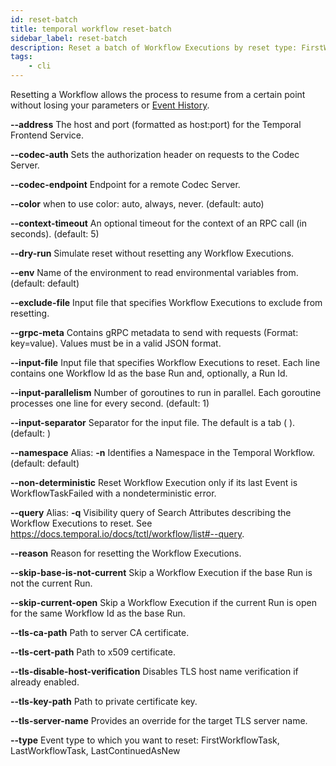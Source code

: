 ```yaml
---
id: reset-batch
title: temporal workflow reset-batch
sidebar_label: reset-batch
description: Reset a batch of Workflow Executions by reset type: FirstWorkflowTask, LastWorkflowTask, LastContinuedAsNew
tags:
	- cli
---
```



Resetting a Workflow allows the process to resume from a certain point without losing your parameters or [Event History](https://docs.temporal.io/workflows/#event-history).

**--address**
The host and port (formatted as host:port) for the Temporal Frontend Service.

**--codec-auth**
Sets the authorization header on requests to the Codec Server.

**--codec-endpoint**
Endpoint for a remote Codec Server.

**--color**
when to use color: auto, always, never. (default: auto)

**--context-timeout**
An optional timeout for the context of an RPC call (in seconds). (default: 5)

**--dry-run**
Simulate reset without resetting any Workflow Executions.

**--env**
Name of the environment to read environmental variables from. (default: default)

**--exclude-file**
Input file that specifies Workflow Executions to exclude from resetting.

**--grpc-meta**
Contains gRPC metadata to send with requests (Format: key=value). Values must be in a valid JSON format.

**--input-file**
Input file that specifies Workflow Executions to reset. Each line contains one Workflow Id as the base Run and, optionally, a Run Id.

**--input-parallelism**
Number of goroutines to run in parallel. Each goroutine processes one line for every second. (default: 1)

**--input-separator**
Separator for the input file. The default is a tab (	). (default: 	)

**--namespace**
Alias: **-n**
Identifies a Namespace in the Temporal Workflow. (default: default)

**--non-deterministic**
Reset Workflow Execution only if its last Event is WorkflowTaskFailed with a nondeterministic error.

**--query**
Alias: **-q**
Visibility query of Search Attributes describing the Workflow Executions to reset. See https://docs.temporal.io/docs/tctl/workflow/list#--query.

**--reason**
Reason for resetting the Workflow Executions.

**--skip-base-is-not-current**
Skip a Workflow Execution if the base Run is not the current Run.

**--skip-current-open**
Skip a Workflow Execution if the current Run is open for the same Workflow Id as the base Run.

**--tls-ca-path**
Path to server CA certificate.

**--tls-cert-path**
Path to x509 certificate.

**--tls-disable-host-verification**
Disables TLS host name verification if already enabled.

**--tls-key-path**
Path to private certificate key.

**--tls-server-name**
Provides an override for the target TLS server name.

**--type**
Event type to which you want to reset: FirstWorkflowTask, LastWorkflowTask, LastContinuedAsNew

